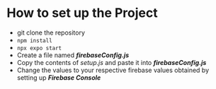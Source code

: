 
# How to set up the Project
- git clone the repository 
- `npm install`
- `npx expo start`
- Create a file named _**firebaseConfig.js**_ 
- Copy the contents of _setup.js_ and paste it into _**firebaseConfig.js**_
- Change the values to your respective firebase values obtained by setting up _**Firebase  Console**_
